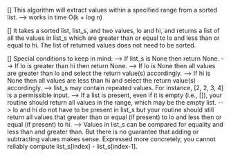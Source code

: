 [] This algorithm will extract values within a specified range from a sorted list.
  --> works in time O(k + log n)

[] It takes a sorted list, list_s, and two values, lo and hi, and returns a list of all the values in list_s which are greater than or equal to lo and less than or equal to hi. The list of returned values does not need to be sorted.

[] Special conditions to keep in mind:
  --> If list_s is None then return None.
  --> If lo is greater than hi then return None.
  --> If lo is None then all values are greater than lo and select the return value(s) accordingly.
  --> If hi is None then all values are less than hi and select the return value(s) accordingly.
  --> list_s may contain repeated values. For instance, [2, 2, 3, 4] is a permissible input.
  --> If a list is present, even if it is empty (i.e., []), your routine should return all values in the range, which may be the empty list.
  --> lo and hi do not have to be present in list_s but your routine should still return all values that greater than or equal (if present) to lo and less then or equal (if present) to hi.
  --> Values in list_s can be compared for equality and less than and greater than. But there is no guarantee that adding or subtracting values makes sense. Expressed more concretely, you cannot reliably compute list_s[index] - list_s[index-1].
